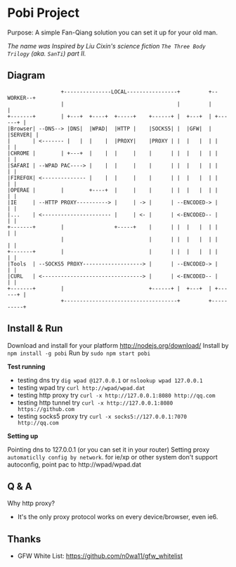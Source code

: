 Pobi Project
============

Purpose: A simple Fan-Qiang solution you can set it up for your old man.

_The name was Inspired by Liu Cixin's science fiction `The Three Body Trilogy` (aka. `SanTi`) part II._

Diagram
-------

```
                 +---------------LOCAL----------------+         +--WORKER--+
                 |                                    |         |          |
+-------+        | +---+  +----+  +-----+    +------+ |  +---+  | +------+ |
|Browser| --DNS--> |DNS|  |WPAD|  |HTTP |    |SOCKS5| |  |GFW|  | |SERVER| |
|       | <------- |   |  |    |  |PROXY|    |PROXY | |  |   |  | |      | |
|CHROME |        | +---+  |    |  |     |    |      | |  |   |  | |      | |
|SAFARI | --WPAD PAC----> |    |  |     |    |      | |  |   |  | |      | |
|FIREFOX| <-------------- |    |  |     |    |      | |  |   |  | |      | |
|OPERAE |        |        +----+  |     |    |      | |  |   |  | |      | |
|IE     | --HTTP PROXY----------> |     | -> |      | --ENCODED-> |      | |
|...    | <---------------------- |     | <- |      | <-ENCODED-- |      | |
+-------+        |                +-----+    |      | |  |   |  | |      | |
                 |                           |      | |  |   |  | |      | |
+-------+        |                           |      | |  |   |  | |      | |
|Tools  | --SOCKS5 PROXY-------------------> |      | --ENCODED-> |      | |
|CURL   | <--------------------------------> |      | <-ENCODED-- |      | |
+-------+        |                           +------+ |  +---+  | +------+ |
                 +------------------------------------+         +----------+
```

Install & Run
-------------

Download and install for your platform http://nodejs.org/download/
Install by `npm install -g pobi`
Run by `sudo npm start pobi`

**Test running**

* testing dns try `dig wpad @127.0.0.1` or `nslookup wpad 127.0.0.1`
* testing wpad try `curl http://wpad/wpad.dat`
* testing http proxy try `curl -x http://127.0.0.1:8080 http://qq.com`
* testing http tunnel try `curl -x http://127.0.0.1:8080 https://github.com`
* testing socks5 proxy try `curl -x socks5://127.0.0.1:7070 http://qq.com`

**Setting up**

Pointing dns to 127.0.0.1 (or you can set it in your router)
Setting proxy `automaticlly config by network`. for ie/xp or other system don't support autoconfig, point pac to http://wpad/wpad.dat

Q & A
-----

Why http proxy?

* It's the only proxy protocol works on every device/browser, even ie6.

Thanks
------

* GFW White List: https://github.com/n0wa11/gfw_whitelist
